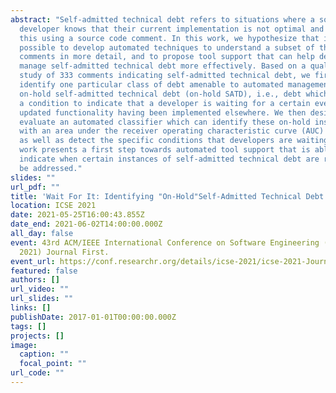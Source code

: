 ```yaml
---
abstract: "Self-admitted technical debt refers to situations where a software
  developer knows that their current implementation is not optimal and indicates
  this using a source code comment. In this work, we hypothesize that it is
  possible to develop automated techniques to understand a subset of these
  comments in more detail, and to propose tool support that can help developers
  manage self-admitted technical debt more effectively. Based on a qualitative
  study of 333 comments indicating self-admitted technical debt, we first
  identify one particular class of debt amenable to automated management:
  on-hold self-admitted technical debt (on-hold SATD), i.e., debt which contains
  a condition to indicate that a developer is waiting for a certain event or an
  updated functionality having been implemented elsewhere. We then design and
  evaluate an automated classifier which can identify these on-hold instances
  with an area under the receiver operating characteristic curve (AUC) of 0.98
  as well as detect the specific conditions that developers are waiting for. Our
  work presents a first step towards automated tool support that is able to
  indicate when certain instances of self-admitted technical debt are ready to
  be addressed."
slides: ""
url_pdf: ""
title: 'Wait For It: Identifying "On-Hold"Self-Admitted Technical Debt'
location: ICSE 2021
date: 2021-05-25T16:00:43.855Z
date_end: 2021-06-02T14:00:00.000Z
all_day: false
event: 43rd ACM/IEEE International Conference on Software Engineering (ICSE
  2021) Journal First.
event_url: https://conf.researchr.org/details/icse-2021/icse-2021-Journal-First-Papers/52/Wait-For-It-Identifying-On-Hold-Self-Admitted-Technical-Debt
featured: false
authors: []
url_video: ""
url_slides: ""
links: []
publishDate: 2017-01-01T00:00:00.000Z
tags: []
projects: []
image:
  caption: ""
  focal_point: ""
url_code: ""
---
```

